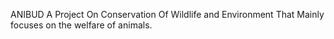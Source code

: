 ANIBUD
A Project On Conservation Of Wildlife and Environment That Mainly focuses on the welfare of animals.
